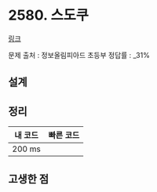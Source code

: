 # 2580. 스도쿠

[링크](https://www.acmicpc.net/problem/2580)

문제 출처 : 정보올림피아드 초등부
정답률 : \_31%

## 설계

## 정리

| 내 코드 | 빠른 코드 |
| :-----: | :-------: |
| 200 ms  |           |

## 고생한 점
